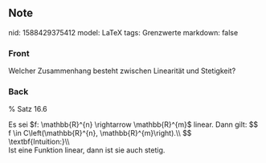 ## Note
nid: 1588429375412
model: LaTeX
tags: Grenzwerte
markdown: false

### Front
Welcher Zusammenhang besteht zwischen Linearität und Stetigkeit?

### Back
% Satz 16.6
<div>
  Es sei $f: \mathbb{R}^{n} \rightarrow \mathbb{R}^{m}$ linear.
  Dann gilt: $$ f \in C\left(\mathbb{R}^{n},
  \mathbb{R}^{m}\right).\\ $$
</div>
<div>
  \textbf{Intuition:}\\
</div>
<div>
  Ist eine Funktion linear, dann ist sie auch stetig.
</div>
